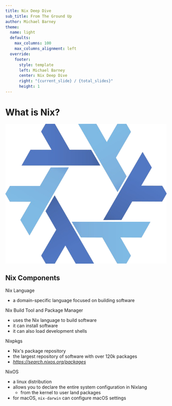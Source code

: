 ```yaml
---
title: Nix Deep Dive
sub_title: From The Ground Up
author: Michael Barney
theme:
  name: light
  defaults:
    max_columns: 100
    max_columns_alignment: left
  override:
    footer:
      style: template
      left: Michael Barney
      center: Nix Deep Dive
      right: "{current_slide} / {total_slides}"
      height: 1
---
```


What is Nix?
===

<!-- column_layout: [2, 1] -->

<!-- column: 1 -->

![](./images/nix.png)

<!-- column: 0 -->

## Nix Components

<!-- pause -->

Nix Language

- a domain-specific language focused on building software

<!-- pause -->

Nix Build Tool and Package Manager

- uses the Nix language to build software
- it can install software
- it can also load development shells

<!-- pause -->

Nixpkgs

- Nix's package repository
- the largest repository of software with over 120k packages
- _https://search.nixos.org/packages_

<!-- pause -->

NixOS

- a linux distribution
- allows you to declare the entire system configuration in Nixlang
  - from the kernel to user land packages
- for macOS, `nix-darwin` can configure macOS settings

<!--
speaker_note: |
  so what is Nix?

  =====

  domain-specific language oriented around building software

  =====

  a CLI tool for building and installing software

  =====

  Nixpkgs is a package repository
  120,000 packages
  includes applications like Firefox or python packages like Numpy

  =====

  NixOS is a linux distribution
  the entire system configuration is declared in Nix the language
  everything from the kernel up
  can create reproducible systems
-->

<!-- end_slide -->
